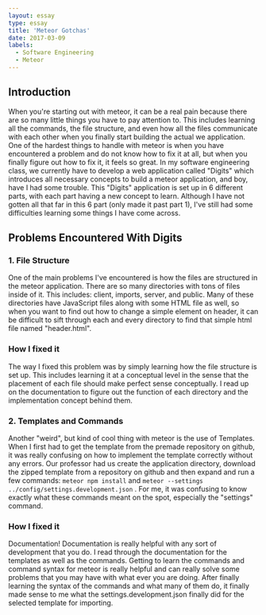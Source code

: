 ```yaml
---
layout: essay
type: essay
title: 'Meteor Gotchas'
date: 2017-03-09
labels:
  - Software Engineering
  - Meteor
---
```


## Introduction
When you're starting out with meteor, it can be a real pain because there are so many little things you have to pay attention to. This includes learning all the commands, the file structure, and even how all the files communicate with each other when you finally start building the actual we application. One of the hardest things to handle with meteor is when you have encountered a problem and do not know how to fix it at all, but when you finally figure out how to fix it, it feels so great. In my software engineering class, we currently have to develop a web application called "Digits" which introduces all necessary concepts to build a meteor application, and boy, have I had some trouble. This "Digits" application is set up in 6 different parts, with each part having a new concept to learn. Although I have not gotten all that far in this 6 part (only made it past part 1), I've still had some difficulties learning some things I have come across.

## Problems Encountered With Digits

### 1. File Structure
One of the main problems I've encountered is how the files are structured in the meteor application. There are so many directories with tons of files inside of it. This includes: client, imports, server, and public. Many of these directories have JavaScript files along with some HTML file as well, so when you want to find out how to change a simple element on header, it can be difficult to sift through each and every directory to find that simple html file named "header.html".

### How I fixed it
The way I fixed this problem was by simply learning how the file structure is set up. This includes learning it at a conceptual level in the sense that the placement of each file should make perfect sense conceptually. I read up on the documentation to figure out the function of each directory and the implementation concept behind them.

### 2. Templates and Commands
Another "weird", but kind of cool thing with meteor is the use of Templates. When I first had to get the template from the premade repository on github, it was really confusing on how to implement the template correctly without any errors. Our professor had us create the application directory, download the zipped template from a repository on github and then expand and run a few commands: `meteor npm install` and `meteor --settings ../config/settings.development.json` . For me, it was confusing to know exactly what these commands meant on the spot, especially the "settings" command.

### How I fixed it
Documentation! Documentation is really helpful with any sort of development that you do. I read through the documentation for the templates as well as the commands. Getting to learn the commands and command syntax for meteor is really helpful and can really solve some problems that you may have with what ever you are doing. After finally learning the syntax of the commands and what many of them do, it finally made sense to me what the settings.development.json finally did for the selected template for importing.
